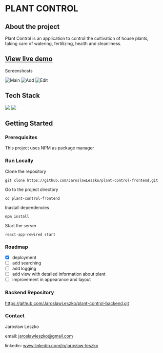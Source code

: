 # PLANT CONTROL

## About the project

Plant Control is an application to control the cultivation of house plants, taking care of watering, fertilizing, health and cleanliness.

## [View live demo](https://jleszko.networkmanager.pl/)

Screenshosts

![Main](https://user-images.githubusercontent.com/56537814/195659628-51a35b7d-cf7a-4e0e-96de-ed9ad59c6f05.jpg)
![Add](https://user-images.githubusercontent.com/56537814/195659672-3526289e-49bf-4d5c-8f71-66de3ecf7fc7.jpg)
![Edit](https://user-images.githubusercontent.com/56537814/195659695-18c13274-86f6-4bc9-b4dd-87ebfdcfd2a7.jpg)

## Tech Stack

<img src="https://img.shields.io/badge/React-20232A?style=for-the-badge&logo=react&logoColor=61DAFB" /> 
<img src="https://img.shields.io/badge/TypeScript-007ACC?style=for-the-badge&logo=typescript&logoColor=white" />

## Getting Started
### Prerequisites
This project uses NPM as package manager
### Run Locally
Clone the repository
```
git clone https://github.com/JaroslawLeszko/plant-control-frontend.git
```
Go to the project directory
```
cd plant-control-frontend
```
Inastall dependencies
```
npm install
```
Start the server
```
react-app-rewired start
```

### Roadmap
- [x] deployment
- [ ] add searching
- [ ] add logging
- [ ] add view with detailed information about plant
- [ ] improvement in appearance and layout

### Backend Repository
https://github.com/JaroslawLeszko/plant-control-backend.git

### Contact
Jarosław Leszko

email: jaroslawleszko@gmail.com

linkedin: www.linkedin.com/in/jarosław-leszko




